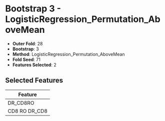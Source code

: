 # Bootstrap 3 - LogisticRegression_Permutation_AboveMean

- **Outer Fold**: 28
- **Bootstrap**: 3
- **Method**: LogisticRegression_Permutation_AboveMean
- **Fold Seed**: 71
- **Features Selected**: 2

## Selected Features

| Feature |
|---------|
| DR_CD8RO |
| CD8 RO DR_CD8 |
